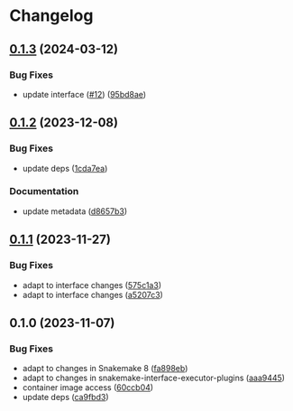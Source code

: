 # Changelog

## [0.1.3](https://github.com/snakemake/snakemake-executor-plugin-tes/compare/v0.1.2...v0.1.3) (2024-03-12)


### Bug Fixes

* update interface ([#12](https://github.com/snakemake/snakemake-executor-plugin-tes/issues/12)) ([95bd8ae](https://github.com/snakemake/snakemake-executor-plugin-tes/commit/95bd8aedc5b7b095ed37c0ce255f194de16d2215))

## [0.1.2](https://github.com/snakemake/snakemake-executor-plugin-tes/compare/v0.1.1...v0.1.2) (2023-12-08)


### Bug Fixes

* update deps ([1cda7ea](https://github.com/snakemake/snakemake-executor-plugin-tes/commit/1cda7ea4b41537a340dd286a6fc59563f461d7e9))


### Documentation

* update metadata ([d8657b3](https://github.com/snakemake/snakemake-executor-plugin-tes/commit/d8657b302c6ec97e529e05c3823e4076ddac94f9))

## [0.1.1](https://github.com/snakemake/snakemake-executor-plugin-tes/compare/v0.1.0...v0.1.1) (2023-11-27)


### Bug Fixes

* adapt to interface changes ([575c1a3](https://github.com/snakemake/snakemake-executor-plugin-tes/commit/575c1a3dd291575c78f7e9cc3a1b9a42050cd077))
* adapt to interface changes ([a5207c3](https://github.com/snakemake/snakemake-executor-plugin-tes/commit/a5207c33580b9b278aef9ec0b77f835ace139c55))

## 0.1.0 (2023-11-07)


### Bug Fixes

* adapt to changes in Snakemake 8 ([fa898eb](https://github.com/snakemake/snakemake-executor-plugin-tes/commit/fa898ebaac25a1782c369d15366205d4b8399a42))
* adapt to changes in snakemake-interface-executor-plugins ([aaa9445](https://github.com/snakemake/snakemake-executor-plugin-tes/commit/aaa944541b2634fb5454a775f5f0c5ed51f29bc2))
* container image access ([60ccb04](https://github.com/snakemake/snakemake-executor-plugin-tes/commit/60ccb04a84b40159c329502f5e21fa18d057011c))
* update deps ([ca9fbd3](https://github.com/snakemake/snakemake-executor-plugin-tes/commit/ca9fbd3e4d3f01f12e21df95931bf22564639b1b))
